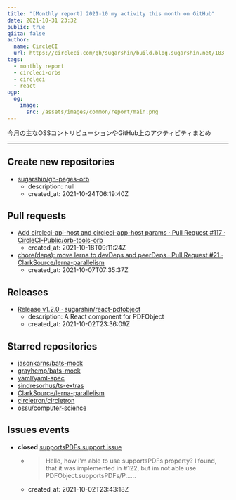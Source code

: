 ```yaml
---
title: "[Monthly report] 2021-10 my activity this month on GitHub"
date: 2021-10-31 23:32
public: true
qiita: false
author:
  name: CircleCI
  url: https://circleci.com/gh/sugarshin/build.blog.sugarshin.net/183
tags:
  - monthly report
  - circleci-orbs
  - circleci
  - react
ogp:
  og:
    image:
      src: /assets/images/common/report/main.png
---
```


今月の主なOSSコントリビューションやGitHub上のアクティビティまとめ

***

## Create new repositories

- [sugarshin/gh-pages-orb](https://github.com/sugarshin/gh-pages-orb)
  - description: null
  - created_at: 2021-10-24T06:19:40Z

## Pull requests

- [Add circleci-api-host and circleci-app-host params · Pull Request #117 · CircleCI-Public/orb-tools-orb](https://github.com/CircleCI-Public/orb-tools-orb/pull/117)
  - created_at: 2021-10-18T09:11:24Z
- [chore(deps): move lerna to devDeps and peerDeps · Pull Request #21 · ClarkSource/lerna-parallelism](https://github.com/ClarkSource/lerna-parallelism/pull/21)
  - created_at: 2021-10-07T07:35:37Z

## Releases

- [Release v1.2.0 · sugarshin/react-pdfobject](https://github.com/sugarshin/react-pdfobject/releases/tag/v1.2.0)
  - description: A React component for PDFObject
  - created_at: 2021-10-02T23:36:09Z

## Starred repositories

- [jasonkarns/bats-mock](https://github.com/jasonkarns/bats-mock)
- [grayhemp/bats-mock](https://github.com/grayhemp/bats-mock)
- [yaml/yaml-spec](https://github.com/yaml/yaml-spec)
- [sindresorhus/ts-extras](https://github.com/sindresorhus/ts-extras)
- [ClarkSource/lerna-parallelism](https://github.com/ClarkSource/lerna-parallelism)
- [circletron/circletron](https://github.com/circletron/circletron)
- [ossu/computer-science](https://github.com/ossu/computer-science)

## Issues events

- **closed** [supportsPDFs support issue](https://github.com/sugarshin/react-pdfobject/issues/132)
  - > Hello, how i'm able to use supportsPDFs property?  I found, that it was implemented in #122, but im not able use PDFObject.supportsPDFs/P......
  - created_at: 2021-10-02T23:43:18Z
